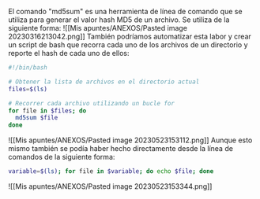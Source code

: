 El comando "md5sum" es una herramienta de línea de comando que se utiliza para generar el valor hash MD5 de un archivo. Se utiliza de la siguiente forma:
![[Mis apuntes/ANEXOS/Pasted image 20230316213042.png]]
También podríamos automatizar esta labor y crear un script de bash que recorra cada uno de los archivos de un directorio y reporte el hash de cada uno de ellos:
```bash
#!/bin/bash

# Obtener la lista de archivos en el directorio actual
files=$(ls)

# Recorrer cada archivo utilizando un bucle for
for file in $files; do
  md5sum $file
done
```
![[Mis apuntes/ANEXOS/Pasted image 20230523153112.png]]
Aunque esto mismo también se podía haber hecho directamente desde la línea de comandos de la siguiente forma:
```bash
variable=$(ls); for file in $variable; do echo $file; done
```
![[Mis apuntes/ANEXOS/Pasted image 20230523153344.png]]